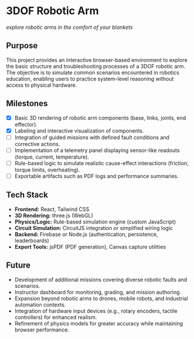 # 3DOF Robotic Arm

_explore robotic arms in the comfort of your blankets_

## Purpose

This project provides an interactive browser-based environment to explore the basic structure and troubleshooting processes of a 3DOF robotic arm. The objective is to simulate common scenarios encountered in robotics education, enabling users to practice system-level reasoning without access to physical hardware.

## Milestones

- [x] Basic 3D rendering of robotic arm components (base, links, joints, end effector).
- [x] Labeling and interactive visualization of components.
- [ ] Integration of guided missions with defined fault conditions and corrective actions.
- [ ] Implementation of a telemetry panel displaying sensor-like readouts (torque, current, temperature).
- [ ] Rule-based logic to simulate realistic cause-effect interactions (friction, torque limits, overheating).
- [ ] Exportable artifacts such as PDF logs and performance summaries.

## Tech Stack

- **Frontend:** React, Tailwind CSS
- **3D Rendering:** three.js (WebGL)
- **Physics/Logic:** Rule-based simulation engine (custom JavaScript)
- **Circuit Simulation:** CircuitJS integration or simplified wiring logic
- **Backend:** Firebase or Node.js (authentication, persistence, leaderboards)
- **Export Tools:** jsPDF (PDF generation), Canvas capture utilities

## Future

- Development of additional missions covering diverse robotic faults and scenarios.
- Instructor dashboard for monitoring, grading, and mission authoring.
- Expansion beyond robotic arms to drones, mobile robots, and industrial automation contexts.
- Integration of hardware input devices (e.g., rotary encoders, tactile controllers) for enhanced realism.
- Refinement of physics models for greater accuracy while maintaining browser performance.
